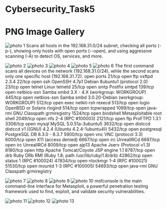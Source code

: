 # Cybersecurity_Task5
# PNG Image Gallery

![photo 1](photo%201.png)
Scans all hosts in the 192.168.31.0/24 subnet, checking all ports (-p-), showing only hosts with open ports (--open), and using aggressive scanning (-A) to detect OS, services, and more.

![photo 2](photo%202.png)
![photo 3](photo%203.png)
![photo 4](photo%204.png)
![photo 5](photo%205.png)
![photo 6](photo%206.png)
The first command scans all devices on the network (192.168.31.0/24), while the second scans only one specific host (192.168.31.72).
open ports 
21/tcp    open  ftp         vsftpd 2.3.4
22/tcp    open  ssh         OpenSSH 4.7p1 Debian 8ubuntu1 (protocol 2.0)
23/tcp    open  telnet      Linux telnetd
25/tcp    open  smtp        Postfix smtpd
139/tcp   open  netbios-ssn Samba smbd 3.X - 4.X (workgroup: WORKGROUP)
445/tcp   open  netbios-ssn Samba smbd 3.0.20-Debian (workgroup: WORKGROUP)
512/tcp   open  exec        netkit-rsh rexecd
513/tcp   open  login       OpenBSD or Solaris rlogind
514/tcp   open  tcpwrapped
1099/tcp  open  java-rmi    GNU Classpath grmiregistry
1524/tcp  open  bindshell   Metasploitable root shell
2049/tcp  open  nfs         2-4 (RPC #100003)
2121/tcp  open  ftp         ProFTPD 1.3.1
3306/tcp  open  mysql       MySQL 5.0.51a-3ubuntu5
3632/tcp  open  distccd     distccd v1 ((GNU) 4.2.4 (Ubuntu 4.2.4-1ubuntu4))
5432/tcp  open  postgresql  PostgreSQL DB 8.3.0 - 8.3.7
5900/tcp  open  vnc         VNC (protocol 3.3)
6000/tcp  open  X11         (access denied)
6667/tcp  open  irc         UnrealIRCd
6697/tcp  open  irc         UnrealIRCd
8009/tcp  open  ajp13       Apache Jserv (Protocol v1.3)
8180/tcp  open  http        Apache Tomcat/Coyote JSP engine 1.1
8787/tcp  open  drb         Ruby DRb RMI (Ruby 1.8; path /usr/lib/ruby/1.8/drb)
42862/tcp open  status      1 (RPC #100024)
47834/tcp open  nlockmgr    1-4 (RPC #100021)
51530/tcp open  mountd      1-3 (RPC #100005)
54693/tcp open  java-rmi    GNU Classpath grmiregistry

![photo 7](photo%207.png)
![photo 8](photo%208.png)
![photo 9](photo%209.png)
![photo 10](photo%2010.png)
msfconsole is the main command-line interface for Metasploit, a powerful penetration testing framework used to find, exploit, and validate security vulnerabilities.

![photo 11](photo%2011.png)
![photo 12](photo%2012.png)
![photo 13](photo%2013.png)
